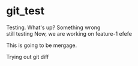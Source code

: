 # git_test

Testing. What's up?
Something wrong
\
still testing
Now, we are working on feature-1
efefe

This is going to be mergage.

Trying out git diff
